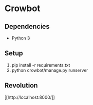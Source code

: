 # Crowbot

## Dependencies
- Python 3

## Setup
1. pip install -r requirements.txt
2. python crowbot/manage.py runserver

## Revolution
[[http://localhost:8000/]]
